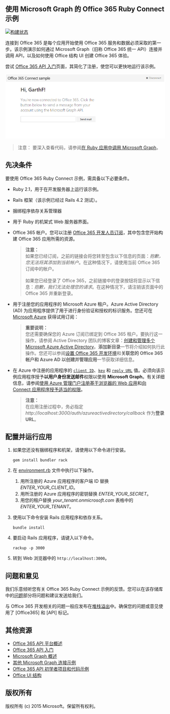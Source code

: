 ## 使用 Microsoft Graph 的 Office 365 Ruby Connect 示例

[ ![构建状态](https://api.travis-ci.org/microsoftgraph/ruby-connect-rest-sample.svg?branch=master)](https://travis-ci.org/microsoftgraph/ruby-connect-rest-sample)

连接到 Office 365 是每个应用开始使用 Office 365 服务和数据必须采取的第一步。该示例演示如何通过 Microsoft Graph（旧称 Office 365 统一 API）连接并调用 API，以及如何使用 Office 结构 UI 创建 Office 365 体验。

尝试 [Office 365 API 入门](http://dev.office.com/getting-started/office365apis?platform=option-ruby#setup)页面，其简化了注册，使您可以更快地运行该示例。

![Office 365 Ruby Connect 示例的屏幕截图](../readme-images/O365-Ruby-Microsoft-Graph-Connect.png)  

> 注意： 要深入查看代码，请参阅[在 Ruby 应用中调用 Microsoft Graph](https://graph.microsoft.io/zh-cn/docs/platform/ruby)。

## 先决条件

要使用 Office 365 Ruby Connect 示例，需具备以下必要条件。

* Ruby 2.1，用于在开发服务器上运行该示例。
* Rails 框架（该示例已经过 Rails 4.2 测试）。
* 捆绑程序依存关系管理器
* 用于 Ruby 的机架式 Web 服务器界面。
* Office 365 帐户。您可以注册 [Office 365 开发人员订阅](https://profile.microsoft.com/RegSysProfileCenter/wizardnp.aspx?wizid=14b845d0-938c-45af-b061-f798fbb4d170)，其中包含您开始构建 Office 365 应用所需的资源。

    > **注意：**<br />
	如果您已经订阅，之前的链接会将您转至包含以下信息的页面：*抱歉，您无法将其添加到当前帐户*。在这种情况下，请使用当前 Office 365 订阅中的帐户。<br /><br />
	如果您已经登录了 Office 365，之前链接中的登录按钮将显示以下信息：*抱歉，我们无法处理您的请求*。在这种情况下，请注销该页面中的 Office 365 并重新登录。
* 用于注册您的应用程序的 Microsoft Azure 租户。Azure Active Directory (AD) 为应用程序提供了用于进行身份验证和授权的标识服务。您还可在 [Microsoft Azure](https://account.windowsazure.com/SignUp) 获得试用订阅：

    > **重要说明：**<br />
	您还需要确保您的 Azure 订阅已绑定到 Office 365 租户。要执行这一操作，请参阅 Active Directory 团队的博客文章：[创建和管理多个 Microsoft Azure Active Directory](http://blogs.technet.com/b/ad/archive/2013/11/08/creating-and-managing-multiple-windows-azure-active-directories.aspx)。**添加新目录**一节将介绍如何执行此操作。您还可以参阅[设置 Office 365 开发环境](https://msdn.microsoft.com/office/office365/howto/setup-development-environment#bk_CreateAzureSubscription)和**关联您的 Office 365 帐户和 Azure AD 以创建并管理应用**一节获取详细信息。
* 在 Azure 中注册的应用程序的 [```client ID```](app/Constants.rb#L29)、[```key```](app/Constants.rb#L30) 和 [```reply URL```](app/Constants.rb#L31) 值。必须向该示例应用程序授予**以用户身份发送邮件**权限以使用 **Microsoft Graph**。有关详细信息，请参阅[使用 Azure 管理门户注册基于浏览器的 Web 应用](https://msdn.microsoft.com/office/office365/HowTo/add-common-consent-manually#bk_RegisterWebApp)和[向 Connect 应用程序授予适当的权限](https://github.com/OfficeDev/O365-Ruby-Microsoft-Graph-Connect/wiki/Grant-permissions-to-the-Connect-application-in-Azure)。

     > **注意：**<br />
	 在应用注册过程中，务必指定 *http://localhost:3000/auth/azureactivedirectory/callback* 作为**登录 URL**。

## 配置并运行应用

1. 如果您还没有捆绑程序和机架，请使用以下命令进行安装。

	```
	gem install bundler rack
	```
2. 在 [environment.rb](config/environment.rb) 文件中执行以下操作。
    1. 用所注册的 Azure 应用程序的客户端 ID 替换 *ENTER_YOUR_CLIENT_ID*。
    2. 用所注册的 Azure 应用程序的密钥替换 *ENTER_YOUR_SECRET*。
    3. 用您的租户替换 *your_tenant.onmicrosoft.com* 表格中的 *ENTER_YOUR_TENANT*。
3. 使用以下命令安装 Rails 应用程序和依存关系。

	```
	bundle install
	```
4. 要启动 Rails 应用程序，请键入以下命令。

	```
	rackup -p 3000
	```
5. 转到 Web 浏览器中的 ```http://localhost:3000```。

## 问题和意见

我们乐意倾听您有关 Office 365 Ruby Connect 示例的反馈。您可以在该存储库中的[问题](https://github.com/OfficeDev/O365-Ruby-Microsoft-Graph-Connect/issues)部分将问题和建议发送给我们。

与 Office 365 开发相关的问题一般应发布在[堆栈溢出](http://stackoverflow.com/questions/tagged/Office365+API)中。确保您的问题或意见使用了 [Office365] 和 [API] 标记。
  
## 其他资源

* [Office 365 API 平台概述](https://msdn.microsoft.com/office/office365/howto/platform-development-overview)
* [Office 365 API 入门](http://dev.office.com/getting-started/office365apis)
* [Microsoft Graph 概述](http://graph.microsoft.io/)
* [其他 Microsoft Graph 连接示例](https://github.com/officedev?utf8=%E2%9C%93&query=Microsoft-Graph-Connect)
* [Office 365 API 初学者项目和代码示例](https://msdn.microsoft.com/office/office365/howto/starter-projects-and-code-samples)
* [Office UI 结构](https://github.com/OfficeDev/Office-UI-Fabric)

## 版权所有
版权所有 (c) 2015 Microsoft。保留所有权利。
